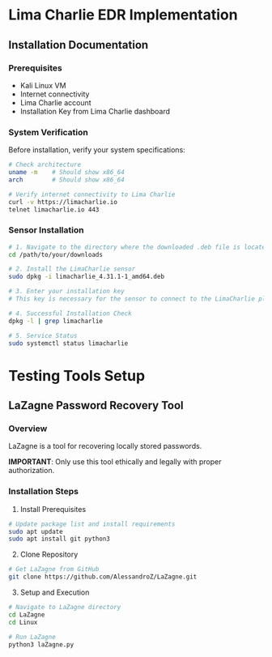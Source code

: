 # Lima Charlie EDR Implementation
## Installation Documentation

### Prerequisites
- Kali Linux VM
- Internet connectivity
- Lima Charlie account
- Installation Key from Lima Charlie dashboard

### System Verification
Before installation, verify your system specifications:
```bash
# Check architecture
uname -m    # Should show x86_64
arch        # Should show x86_64

# Verify internet connectivity to Lima Charlie
curl -v https://limacharlie.io
telnet limacharlie.io 443
```
### Sensor Installation

```bash
# 1. Navigate to the directory where the downloaded .deb file is located.
cd /path/to/your/downloads

# 2. Install the LimaCharlie sensor
sudo dpkg -i limacharlie_4.31.1-1_amd64.deb

# 3. Enter your installation key
# This key is necessary for the sensor to connect to the LimaCharlie platform.

# 4. Successful Installation Check
dpkg -l | grep limacharlie

# 5. Service Status
sudo systemctl status limacharlie
```

# Testing Tools Setup
## LaZagne Password Recovery Tool

### Overview
LaZagne is a tool for recovering locally stored passwords.

**IMPORTANT**: Only use this tool ethically and legally with proper authorization.

### Installation Steps
1. Install Prerequisites
```bash
# Update package list and install requirements
sudo apt update
sudo apt install git python3
```
2. Clone Repository
```bash
# Get LaZagne from GitHub
git clone https://github.com/AlessandroZ/LaZagne.git
```
3. Setup and Execution
```bash
# Navigate to LaZagne directory
cd LaZagne
cd Linux

# Run LaZagne
python3 laZagne.py
```
